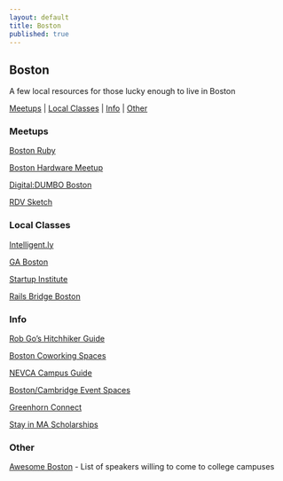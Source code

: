 ```yaml
---
layout: default
title: Boston
published: true
---
```


## Boston

A few local resources for those lucky enough to live in Boston

[Meetups](/boston#meetups) | [Local Classes](/boston#local) | [Info](/boston#info) | [Other](/boston#other) 

### Meetups

[Boston Ruby](http://bostonrb.org/)

[Boston Hardware Meetup](http://www.meetup.com/Boston-Hardware-Startup-Meetup/)

[Digital:DUMBO Boston](http://boston.digitaldumbo.com/)

[RDV Sketch](http://rdvsketchteam.eventbrite.com/)

<h3 id="local">Local Classes</h3>

[Intelligent.ly](http://www.intelligent.ly/learn)

[GA Boston](https://generalassemb.ly/boston)

[Startup Institute](http://startupinstitute.com/boston)

[Rails Bridge Boston](http://www.railsbridgeboston.org/)

### Info
 
[Rob Go’s Hitchhiker Guide](http://robgo.org/2013/09/09/the-hitchhikers-guide-to-the-boston-tech-community-fall-2013-edition/)
 
[Boston Coworking Spaces](http://bostonstartupsguide.com/guide/2013-boston-coworking-spaces-roundup/)
 
[NEVCA Campus Guide](http://www.newenglandvc.org/tools/get-your-copy-campus-recruitment-guide-20)
 
[Boston/Cambridge Event Spaces](https://hackpad.com/Where-to-start-if-you-want-to-do-a-talk-in-BostonCambridge-xV5qqK0tj0s)
 
[Greenhorn Connect](http://greenhornconnect.com/)
 
[Stay in MA Scholarships](http://www.stayinma.com/home)

### Other

[Awesome Boston](http://awesomeboston.org/) - List of speakers willing to come to college campuses